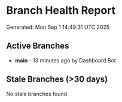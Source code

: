 # Branch Health Report
Generated: Mon Sep  1 14:49:31 UTC 2025

## Active Branches
- **main** - 13 minutes ago by Dashboard Bot

## Stale Branches (>30 days)
No stale branches found
